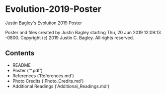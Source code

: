 # Evolution-2019-Poster
Justin Bagley's Evolution 2019 Poster

Poster and files created by Justin Bagley starting Thu, 20 Jun 2019 12:09:13 -0800.
Copyright (c) 2019 Justin C. Bagley. All rights reserved.

## Contents

- README
- Poster ('\*.pdf')
- References ('References.md')
- Photo Credits ('Photo_Credits.md')
- Additional Readings ('Additional_Readings.md')

